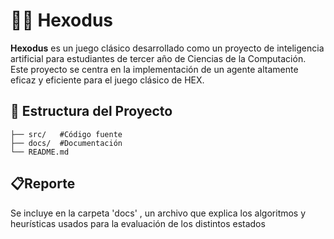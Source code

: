 # 🛑🤖 Hexodus

**Hexodus** es un juego clásico desarrollado como un proyecto de inteligencia artificial para estudiantes de tercer año de Ciencias de la Computación. Este proyecto se centra en la implementación de un agente altamente eficaz y eficiente para el juego clásico de HEX.

## 📂 Estructura del Proyecto

```plaintext
├── src/   #Código fuente
├── docs/  #Documentación
└── README.md
```

## 📋Reporte
Se incluye en la carpeta 'docs' , un archivo que explica los algoritmos y heurísticas usados para la evaluación de los distintos estados
